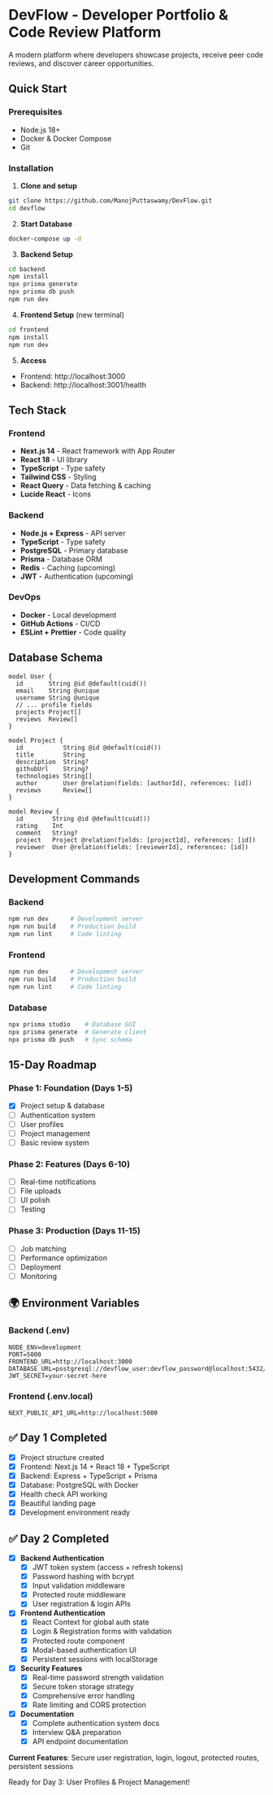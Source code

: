 # DevFlow - Developer Portfolio & Code Review Platform

A modern platform where developers showcase projects, receive peer code reviews, and discover career opportunities.

## Quick Start

### Prerequisites
- Node.js 18+ 
- Docker & Docker Compose
- Git

### Installation

1. **Clone and setup**
```bash
git clone https://github.com/ManojPuttaswamy/DevFlow.git
cd devflow
```

2. **Start Database**
```bash
docker-compose up -d
```

3. **Backend Setup**
```bash
cd backend
npm install
npx prisma generate
npx prisma db push
npm run dev
```

4. **Frontend Setup** (new terminal)
```bash
cd frontend
npm install
npm run dev
```

5. **Access**
- Frontend: http://localhost:3000
- Backend: http://localhost:3001/health

## Tech Stack

### Frontend
- **Next.js 14** - React framework with App Router
- **React 18** - UI library
- **TypeScript** - Type safety
- **Tailwind CSS** - Styling
- **React Query** - Data fetching & caching
- **Lucide React** - Icons

### Backend  
- **Node.js + Express** - API server
- **TypeScript** - Type safety
- **PostgreSQL** - Primary database
- **Prisma** - Database ORM
- **Redis** - Caching (upcoming)
- **JWT** - Authentication (upcoming)

### DevOps
- **Docker** - Local development
- **GitHub Actions** - CI/CD
- **ESLint + Prettier** - Code quality

## Database Schema

```prisma
model User {
  id       String @id @default(cuid())
  email    String @unique
  username String @unique
  // ... profile fields
  projects Project[]
  reviews  Review[]
}

model Project {
  id           String @id @default(cuid())
  title        String
  description  String?
  githubUrl    String?
  technologies String[]
  author       User @relation(fields: [authorId], references: [id])
  reviews      Review[]
}

model Review {
  id        String @id @default(cuid())
  rating    Int
  comment   String?
  project   Project @relation(fields: [projectId], references: [id])
  reviewer  User @relation(fields: [reviewerId], references: [id])
}
```

## Development Commands

### Backend
```bash
npm run dev      # Development server
npm run build    # Production build
npm run lint     # Code linting
```

### Frontend
```bash
npm run dev      # Development server
npm run build    # Production build
npm run lint     # Code linting
```

### Database
```bash
npx prisma studio    # Database GUI
npx prisma generate  # Generate client
npx prisma db push   # Sync schema
```

## 15-Day Roadmap

### Phase 1: Foundation (Days 1-5)
- [x] Project setup & database
- [ ] Authentication system
- [ ] User profiles  
- [ ] Project management
- [ ] Basic review system

### Phase 2: Features (Days 6-10)
- [ ] Real-time notifications
- [ ] File uploads
- [ ] UI polish
- [ ] Testing

### Phase 3: Production (Days 11-15)
- [ ] Job matching
- [ ] Performance optimization
- [ ] Deployment
- [ ] Monitoring

## 🌍 Environment Variables

### Backend (.env)
```env
NODE_ENV=development
PORT=5000
FRONTEND_URL=http://localhost:3000
DATABASE_URL=postgresql://devflow_user:devflow_password@localhost:5432/devflow_db
JWT_SECRET=your-secret-here
```

### Frontend (.env.local)
```env
NEXT_PUBLIC_API_URL=http://localhost:5000
```

## ✅ Day 1 Completed
- [x] Project structure created
- [x] Frontend: Next.js 14 + React 18 + TypeScript  
- [x] Backend: Express + TypeScript + Prisma
- [x] Database: PostgreSQL with Docker
- [x] Health check API working
- [x] Beautiful landing page
- [x] Development environment ready

## ✅ Day 2 Completed
- [x] **Backend Authentication**
  - [x] JWT token system (access + refresh tokens)
  - [x] Password hashing with bcrypt
  - [x] Input validation middleware
  - [x] Protected route middleware
  - [x] User registration & login APIs
- [x] **Frontend Authentication**
  - [x] React Context for global auth state
  - [x] Login & Registration forms with validation
  - [x] Protected route component
  - [x] Modal-based authentication UI
  - [x] Persistent sessions with localStorage
- [x] **Security Features**
  - [x] Real-time password strength validation
  - [x] Secure token storage strategy
  - [x] Comprehensive error handling
  - [x] Rate limiting and CORS protection
- [x] **Documentation**
  - [x] Complete authentication system docs
  - [x] Interview Q&A preparation
  - [x] API endpoint documentation

**Current Features**: Secure user registration, login, logout, protected routes, persistent sessions

Ready for Day 3: User Profiles & Project Management!
